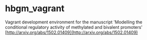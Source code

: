 # hbgm_vagrant
Vagrant development environment for the manuscript 'Modelling the conditional regulatory activity of
methylated and bivalent promoters'
[http://arxiv.org/abs/1502.01409](http://arxiv.org/abs/1502.01409)
